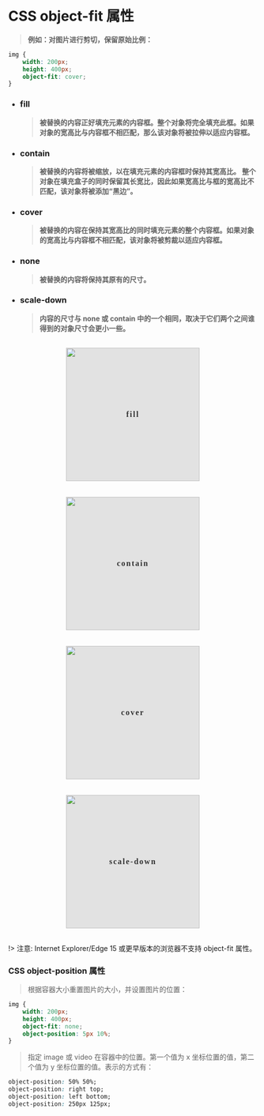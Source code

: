 # CSS object-fit 属性

> **例如：对图片进行剪切，保留原始比例：**



```css
img {
    width: 200px;
    height: 400px;
    object-fit: cover;
}
```
- ### fill
    >**被替换的内容正好填充元素的内容框。整个对象将完全填充此框。如果对象的宽高比与内容框不相匹配，那么该对象将被拉伸以适应内容框。**
- ### contain
    >**被替换的内容将被缩放，以在填充元素的内容框时保持其宽高比。 整个对象在填充盒子的同时保留其长宽比，因此如果宽高比与框的宽高比不匹配，该对象将被添加“黑边”。**
- ### cover
    >**被替换的内容在保持其宽高比的同时填充元素的整个内容框。如果对象的宽高比与内容框不相匹配，该对象将被剪裁以适应内容框。**
- ### none
    >**被替换的内容将保持其原有的尺寸。**
- ### scale-down
    >**内容的尺寸与 none 或 contain 中的一个相同，取决于它们两个之间谁得到的对象尺寸会更小一些。**

<div class="img-box-mother">
    <div class="img-box2">
        <img src="static/png/Egoist.jpg"/>
        <span>fill</span>
    </div>
    <div class="img-box2">
        <img src="static/png/Egoist.jpg"/>
        <span>contain</span>
    </div>
    <div class="img-box2">
        <img src="static/png/Egoist.jpg"/>
        <span>cover</span>
    </div>
    <div class="img-box2">
        <img src="static/png/Egoist.jpg"/>
        <span>scale-down</span>
    </div>
</div>


!> 注意: Internet Explorer/Edge 15 或更早版本的浏览器不支持 object-fit 属性。

### CSS object-position 属性

>根据容器大小重置图片的大小，并设置图片的位置：

```css
img {
    width: 200px;
    height: 400px;
    object-fit: none;
    object-position: 5px 10%;
}
```

>指定 image 或 video 在容器中的位置。第一个值为 x 坐标位置的值，第二个值为 y 坐标位置的值。表示的方式有：
```css
object-position: 50% 50%;
object-position: right top;
object-position: left bottom;
object-position: 250px 125px;
```
<style>
    .img-box-mother{
        display:flex;
        justify-content:space-around;
        flex-wrap:wrap;
    }
    .img-box2{
        display:flex;
        flex-direction:column;
        margin:16px;
        width: 270px;
        height:270px;
        background: #e2e2e2;
        position:relative;
    }
    .img-box2>img{
        height: 100%;
        width: 100%;
    }
    .img-box2 > span{
        position:absolute;
        top:50%;
        left:50%;
        transform: translate(-50%,-50%);
        width:100%;
        text-align:center;
        font-family: fantasy;
        color: #333333;
        letter-spacing: 2px;
        font-weight: 700;
        font-size: 16px;
    }
    .img-box2:nth-child(1)>img{
        object-fit: fill;
    }
    .img-box2:nth-child(2)>img{
        object-fit: contain;
    }
    .img-box2:nth-child(3)>img{
        object-fit: cover;
    }
    .img-box2:nth-child(4)>img{
        object-fit: scale-down;
    }
</style>